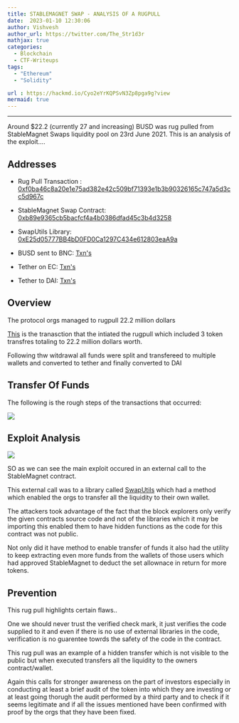 ```yaml
---
title: STABLEMAGNET SWAP - ANALYSIS OF A RUGPULL
date:  2023-01-10 12:30:06
author: Vishvesh
author_url: https://twitter.com/The_Str1d3r
mathjax: true
categories:
  - Blockchain
  - CTF-Writeups
tags:
  - "Ethereum"
  - "Solidity"

url : https://hackmd.io/Cyo2eYrKQPSvN3Zp8pga9g?view
mermaid: true
---
```

<html>
  <head>
    <script type="text/javascript" async
  src="https://cdnjs.cloudflare.com/ajax/libs/mathjax/2.7.7/MathJax.js?config=TeX-MML-AM_CHTML">
    </script>


<script type="text/javascript" src="https://cdnjs.cloudflare.com/ajax/libs/mathjax/2.7.1/MathJax.js?config=TeX-AMS_HTML">
  MathJax.Hub.Config({
    "HTML-CSS": {
      availableFonts: ["TeX"],
    },
    tex2jax: {
      inlineMath: [['$','$'],["\\(","\\)"]]},
      displayMath: [ ['$$','$$'], ['\[','\]'] ],
    TeX: {
      extensions: ["AMSmath.js", "AMSsymbols.js", "color.js"],
      equationNumbers: {
        autoNumber: "AMS"
      }
    },
    showProcessingMessages: false,
    messageStyle: "none",
    imageFont: null,
    "AssistiveMML": { disabled: true }
  });
</script>
</head>
</html>

------


Around $22.2 (currently 27 and increasing) BUSD was rug pulled from StableMagnet Swaps liquidity pool on 23rd June 2021. This is an analysis of the exploit....

## Addresses

- Rug Pull Transaction : [0xf0ba46c8a20e1e75ad382e42c509bf71393e1b3b90326165c747a5d3cc5d967c](https://bscscan.com/tx/0xf0ba46c8a20e1e75ad382e42c509bf71393e1b3b90326165c747a5d3cc5d967c)
- StableMagnet Swap Contract: [0xb89e9365cb5bacfcf4a4b0386dfad45c3b4d3258](https://bscscan.com/address/0xb89e9365cb5bacfcf4a4b0386dfad45c3b4d3258)

- SwapUtils Library: [0xE25d05777BB4bD0FD0Ca1297C434e612803eaA9a](https://bscscan.com/address/0xE25d05777BB4bD0FD0Ca1297C434e612803eaA9a)
- BUSD sent to BNC: [Txn's](https://bscscan.com/address/0x2bac04457e5de654cf1600b803e714c2c3fb96d7#tokentxns)
- Tether on EC: [Txn's](https://etherscan.io/address/0xDF5B180c0734fC448BE30B7FF2c5bFc262bDEF26#tokentxns)
- Tether to DAI: [Txn's](https://etherscan.io/address/0xe5daac909a3205f99d370bc2b32b1810a4912a07#tokentxns)


## Overview

The protocol orgs managed to rugpull 22.2 million dollars

[This](https://bscscan.com/tx/0xf0ba46c8a20e1e75ad382e42c509bf71393e1b3b90326165c747a5d3cc5d967c) is the tranasction that the intiated the rugpull which included 3 token transfres totaling to 22.2 million dollars worth.


Following thw witdrawal all funds were split and transfereed to multiple wallets and converted to tether and finally converted to DAI


## Transfer Of Funds
The following is the rough steps of the transactions that occurred:

[![](https://mermaid.ink/img/pako:eNptk1tv2jAUx7-KlfFIke-xeZgEhPSyVZsG1aRBH44dp0QNCQpGpQ189xlIp93ylHPx7__PyXEb2Tpz0TB6amCzQvNkWaHwjBYj78E-u2aLvkNZOv-Irq4-HvBeGQdaZ5xwq63AxhkupGVWx8QpzaQhgljD9AF1qPFi9gKbB1-UWzSpK9-A_QWbUpFhEcfxeMxNgtMET4BQHU84404SqjBzMNJwQJMLbLKYeTClu4enynl0Iv8DNUq7YERYIwzY3OYcuMFMySyHjAvLDM8YFSo4bL_tntDXXVmieQPVNkCKukLLoNWjdEDRPRo_zJLjRTvp-Dk2wKVVQLEjLhaQMUUdp2Ea2uQxYZo5YpjRmFFJgo-YxyAyZq3ItIztAU3bv6d71txuysIjv3Io31XZ9pzrtKdn7ZdL75fKHVC66O0ffy92oPlLfUDXi97rf4urxoWzN4veW1dOT2V0246LCirr0E3tO0ud8vWlAV2imz-i224iNMwZcy5iJzInBbc5kRib09-Lw55Qy3KjZRYf0F07Dd_XuN0aTVZQVJ3IXQdKUjEmClscM55POFfjKcPjOE3DcE1qqaQmmaZUfvD1s6v8vtoe0Kd27k7M91F96ljBC4DVWAOjWORhZ1mMjaWGUUMUwcA1oYCDqc9tMroNp6N-tHbNGoos3If2RFtGgbx2y2gYXjOXw670y2hZHUPrbpOBd9Os8HUTDX2zc_0Idr6evVb2Pb70JAWE27WOhjmU25DdQPWjrtfvTSGMhm20j4ZU0YFgWFOphaaEcNmPXkOaDcL26nBPGJFSEcaO_ejtTMADrSQTgilFNCNC0eNPhPIhMg?type=png)](https://mermaid.live/edit#pako:eNptk1tv2jAUx7-KlfFIke-xeZgEhPSyVZsG1aRBH44dp0QNCQpGpQ189xlIp93ylHPx7__PyXEb2Tpz0TB6amCzQvNkWaHwjBYj78E-u2aLvkNZOv-Irq4-HvBeGQdaZ5xwq63AxhkupGVWx8QpzaQhgljD9AF1qPFi9gKbB1-UWzSpK9-A_QWbUpFhEcfxeMxNgtMET4BQHU84404SqjBzMNJwQJMLbLKYeTClu4enynl0Iv8DNUq7YERYIwzY3OYcuMFMySyHjAvLDM8YFSo4bL_tntDXXVmieQPVNkCKukLLoNWjdEDRPRo_zJLjRTvp-Dk2wKVVQLEjLhaQMUUdp2Ea2uQxYZo5YpjRmFFJgo-YxyAyZq3ItIztAU3bv6d71txuysIjv3Io31XZ9pzrtKdn7ZdL75fKHVC66O0ffy92oPlLfUDXi97rf4urxoWzN4veW1dOT2V0246LCirr0E3tO0ud8vWlAV2imz-i224iNMwZcy5iJzInBbc5kRib09-Lw55Qy3KjZRYf0F07Dd_XuN0aTVZQVJ3IXQdKUjEmClscM55POFfjKcPjOE3DcE1qqaQmmaZUfvD1s6v8vtoe0Kd27k7M91F96ljBC4DVWAOjWORhZ1mMjaWGUUMUwcA1oYCDqc9tMroNp6N-tHbNGoos3If2RFtGgbx2y2gYXjOXw670y2hZHUPrbpOBd9Os8HUTDX2zc_0Idr6evVb2Pb70JAWE27WOhjmU25DdQPWjrtfvTSGMhm20j4ZU0YFgWFOphaaEcNmPXkOaDcL26nBPGJFSEcaO_ejtTMADrSQTgilFNCNC0eNPhPIhMg)

## Exploit Analysis


![](https://i.imgur.com/DxifpXB.png)

SO as we can see the main exploit occured in an external call to the StableMagnet contract.

This external call was to a library called [SwapUtils](https://bscscan.com/address/0xE25d05777BB4bD0FD0Ca1297C434e612803eaA9a) which had a method which enabled the orgs to transfer all the liquidity to their own wallet.

The attackers took advantage of the fact that the block explorers only verify the given contracts source code and not of the libraries which it may be importing this enabled them to have hidden functions as the code for this contract was not public.

Not only did it have method to enable transfer of funds it also had the utility to keep extracting even more funds from the wallets of those users which had approved StableMagnet to deduct the set allownace in return for more tokens.

## Prevention

This rug pull highlights certain flaws..

One we should never trust the verified check mark, it just verifies the code supplied to it and even if there is no use of external libraries in the code, verification is no guarentee towrds the safety of the code in the contract.

This rug pull was an example of a hidden transfer which is not visible to the public but when executed transfers all the liquidity to the owners contract/wallet.

Again this calls for stronger awareness on the part of investors especially in conducting at least a brief audit of the token into which they are investing or at least going thorugh the audit performed by a third party and to check if it seems legitimate and if all the issues mentioned have been confirmed with proof by the orgs that they have been fixed.


